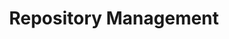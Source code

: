 ---
sidebar_position: 2
title: "Repository Management"
sidebar_label: "Repository Management"
description: "Administer software repositories in Debian environments - configure software sources, manage repository settings, handle package sources, and maintain software distribution channels."
keywords:
  - "debian repository management"
  - "software repositories"
  - "package sources"
  - "repository configuration"
  - "software sources"
tags:
  - debian
  - repository-management
  - software-repositories
  - package-sources
  - repository-configuration
slug: /linux/debian/software/repository-management
---